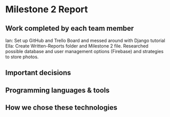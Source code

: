 # Milestone 2 Report

## Work completed by each team member
Ian: Set up GitHub and Trello Board and messed around with Django tutorial
Ella: Create Written-Reports folder and Milestone 2 file. Researched possible database and user management options (Firebase) and strategies to store photos. 

## Important decisions

## Programming languages & tools

## How we chose these technologies
